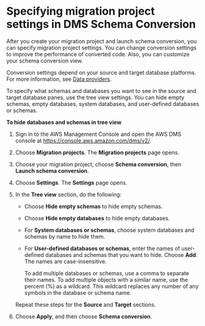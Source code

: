 # Specifying migration project settings in DMS Schema Conversion<a name="migration-projects-settings"></a>

After you create your migration project and launch schema conversion, you can specify migration project settings\. You can change conversion settings to improve the performance of converted code\. Also, you can customize your schema conversion view\.

Conversion settings depend on your source and target database platforms\. For more information, see [Data providers](data-providers.md)\.

To specify what schemas and databases you want to see in the source and target database panes, use the tree view settings\. You can hide empty schemas, empty databases, system databases, and user\-defined databases or schemas\.

**To hide databases and schemas in tree view**

1. Sign in to the AWS Management Console and open the AWS DMS console at [https://console\.aws\.amazon\.com/dms/v2/](https://console.aws.amazon.com/dms/v2/)\.

1. Choose **Migration projects**\. The **Migration projects** page opens\.

1. Choose your migration project, choose **Schema conversion**, then **Launch schema conversion**\.

1. Choose **Settings**\. The **Settings** page opens\.

1. In the **Tree view** section, do the following:
   + Choose **Hide empty schemas** to hide empty schemas\.
   + Choose **Hide empty databases** to hide empty databases\.
   + For **System databases or schemas**, choose system databases and schemas by name to hide them\.
   + For **User\-defined databases or schemas**, enter the names of user\-defined databases and schemas that you want to hide\. Choose **Add**\. The names are case\-insensitive\.

     To add multiple databases or schemas, use a comma to separate their names\. To add multiple objects with a similar name, use the percent \(%\) as a wildcard\. This wildcard replaces any number of any symbols in the database or schema name\.

   Repeat these steps for the **Source** and **Target** sections\.

1. Choose **Apply**, and then choose **Schema conversion**\.